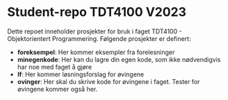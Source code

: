 # Student-repo TDT4100 V2023

Dette repoet inneholder prosjekter for bruk i faget TDT4100 - Objektorientert Programmering.
Følgende prosjekter er definert:

- **foreksempel**: Her kommer eksempler fra forelesninger
- **minegenkode**: Her kan du lagre din egen kode, som ikke nødvendigvis har noe med faget å gjøre
- **lf**: Her kommer løsningsforslag for øvingene
- **ovinger**: Her skal du skrive kode for øvingene i faget. Tester for øvingene kommer også her.
